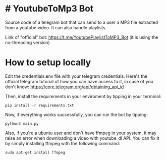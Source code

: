 # # YoutubeToMp3 Bot

Source code of a telegram bot that can send to a user a MP3 file extracted from a youtube video. It can also handle playlists.

Link of "official" bot: https://t.me/YoutubePlaylistToMP3_Bot (it is using the no-threading version)

# How to setup locally

Edit the credentials.env file with your telegram credentials. Here's the official telegram tutorial of how you can have access to it, in case of you don't know: https://core.telegram.org/api/obtaining_api_id

Then, install the requirements in your enviroment by tipping in your terminal:

`pip install -r requirements.txt`

Now, if everything works successfully, you can run the bot by tipping:

`python3 main.py`

Also, if you're a ubuntu user and don't have ffmpeg in your system, it may raise an error when downloading a video with youtube_dl API. You can fix it by simply installing ffmpeg with the following command:

`sudo apt-get install ffmpeg`
